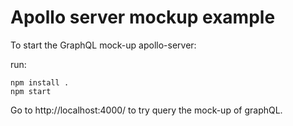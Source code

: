 # Apollo server mockup example

To start the GraphQL mock-up apollo-server:

run:
```
npm install .
npm start
```
Go to http://localhost:4000/ to try query the mock-up of graphQL.

